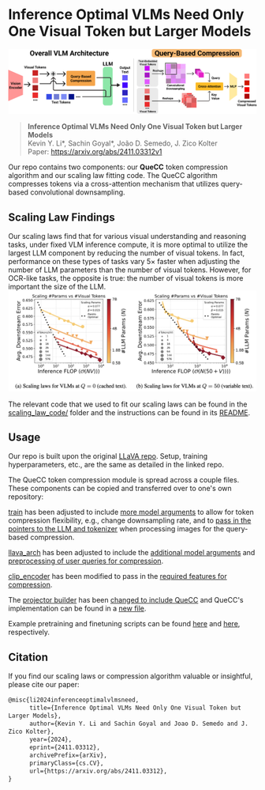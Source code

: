 # Inference Optimal VLMs Need Only One Visual Token but Larger Models

![QueCC](assets/arch.png "QueCC Compression Algorithm")

> **Inference Optimal VLMs Need Only One Visual Token but Larger Models**\
> Kevin Y. Li*, Sachin Goyal*, João D. Semedo, J. Zico Kolter \
> Paper: https://arxiv.org/abs/2411.03312v1

Our repo contains two components: our **QueCC** token compression algorithm and our scaling law fitting code. The QueCC algorithm compresses tokens via a cross-attention mechanism that utilizes query-based convolutional downsampling. 

## Scaling Law Findings
Our scaling laws find that for various visual understanding and reasoning tasks, under fixed VLM inference compute, it is more optimal to utilize the largest LLM component by reducing the number of visual tokens. In fact, performance on these types of tasks vary $5\times$ faster when adjusting the number of LLM parameters than the number of visual tokens. However, for OCR-like tasks, the opposite is true: the number of visual tokens is more important the size of the LLM.
![Scaling Laws](assets/scaling.png "Scaling Laws for VLMs")

The relevant code that we used to fit our scaling laws can be found in the [scaling_law_code/](scaling_law_code/) folder and the instructions can be found in its [README](scaling_law_code/README.md).

## Usage
Our repo is built upon the original [LLaVA repo](https://github.com/haotian-liu/LLaVA). Setup, training hyperparameters, etc., are the same as detailed in the linked repo.

The QueCC token compression module is spread across a couple files. These components can be copied and transferred over to one's own repository:

[train](llava/train/train.py) has been adjusted to include [more model arguments](llava/train/train.py#L55) to allow for token compression flexibility, e.g., change downsampling rate, and to [pass in the pointers to the LLM and tokenizer](llava/train/train.py#L1148) when processing images for the query-based compression. 

[llava_arch](llava/model/llava_arch.py) has been adjusted to include the [additional model arguments](llava/model/llava_arch.py#L50) and [preprocessing of user queries for compression](llava/model/llava_arch.py#L214).

[clip_encoder](llava/model/multimodal_encoder/clip_encoder.py) has been modified to pass in the [required features for compression](llava/model/multimodal_encoder/clip_encoder.py#L84).

The [projector builder](llava/model/multimodal_projector/builder.py) has been [changed to include QueCC](llava/model/multimodal_projector/builder.py#L57) and QueCC's implementation can be found in a [new file](llava/model/multimodal_projector/quecc.py).

Example pretraining and finetuning scripts can be found [here](scripts/v1_5/pretrain.sh) and [here](scripts/v1_5/finetune.sh), respectively.

## Citation
If you find our scaling laws or compression algorithm valuable or insightful, please cite our paper:
```
@misc{li2024inferenceoptimalvlmsneed,
      title={Inference Optimal VLMs Need Only One Visual Token but Larger Models}, 
      author={Kevin Y. Li and Sachin Goyal and Joao D. Semedo and J. Zico Kolter},
      year={2024},
      eprint={2411.03312},
      archivePrefix={arXiv},
      primaryClass={cs.CV},
      url={https://arxiv.org/abs/2411.03312}, 
}
```
